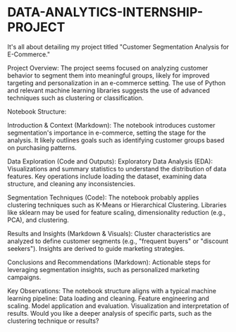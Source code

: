 # DATA-ANALYTICS-INTERNSHIP-PROJECT
It's all about detailing my project titled "Customer Segmentation Analysis for E-Commerce." ​​

Project Overview:
The project seems focused on analyzing customer behavior to segment them into meaningful groups, likely for improved targeting and personalization in an e-commerce setting. The use of Python and relevant machine learning libraries suggests the use of advanced techniques such as clustering or classification.

Notebook Structure:

Introduction & Context (Markdown):
The notebook introduces customer segmentation's importance in e-commerce, setting the stage for the analysis.
It likely outlines goals such as identifying customer groups based on purchasing patterns.

Data Exploration (Code and Outputs):
Exploratory Data Analysis (EDA):
Visualizations and summary statistics to understand the distribution of data features.
Key operations include loading the dataset, examining data structure, and cleaning any inconsistencies.

Segmentation Techniques (Code):
The notebook probably applies clustering techniques such as K-Means or Hierarchical Clustering.
Libraries like sklearn may be used for feature scaling, dimensionality reduction (e.g., PCA), and clustering.

Results and Insights (Markdown & Visuals):
Cluster characteristics are analyzed to define customer segments (e.g., "frequent buyers" or "discount seekers").
Insights are derived to guide marketing strategies.

Conclusions and Recommendations (Markdown):
Actionable steps for leveraging segmentation insights, such as personalized marketing campaigns.

Key Observations:
The notebook structure aligns with a typical machine learning pipeline:
Data loading and cleaning.
Feature engineering and scaling.
Model application and evaluation.
Visualization and interpretation of results.
Would you like a deeper analysis of specific parts, such as the clustering technique or results? ​​
